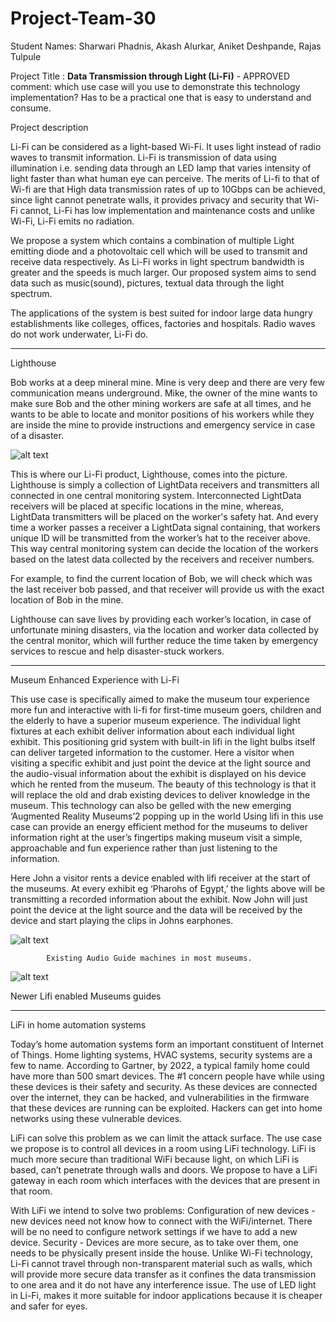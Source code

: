 # Project-Team-30

Student Names: Sharwari Phadnis, Akash Alurkar, Aniket Deshpande, Rajas Tulpule

Project Title :
**Data Transmission through Light (Li-Fi)**   - APPROVED
comment: which use case will you use to demonstrate this technology implementation? Has to be a practical one that is easy to understand and consume. 

Project description

Li-Fi can be considered as a light-based Wi-Fi. It uses light instead of radio waves to transmit information. Li-Fi is transmission of data using illumination i.e. sending data through an LED lamp that varies intensity of light faster than what human eye can perceive. The merits of Li-fi to that of Wi-fi are that High data transmission rates of up to 10Gbps can be achieved, since light cannot penetrate walls, it provides privacy and security that Wi-Fi cannot, Li-Fi has low implementation and maintenance costs and unlike Wi-Fi, Li-Fi emits no radiation.

We propose a system which contains a combination of multiple Light emitting diode and a photovoltaic cell which will be used to transmit and receive data respectively. As Li-Fi works in light spectrum bandwidth is greater and the speeds is much larger. Our proposed system aims to send data such as music(sound), pictures, textual data through the light spectrum.

The applications of the system is best suited for indoor large data hungry establishments like colleges, offices, factories and hospitals. Radio waves do not work underwater, Li-Fi do.

------------------------------------------------------------------------------------------------------------------------------
Lighthouse

Bob works at a deep mineral mine. Mine is very deep and there are very few communication means underground. Mike, the owner of the mine wants to make sure Bob and the other mining workers are safe at all times, and he wants to be able to locate and monitor positions of his workers while they are inside the mine to provide instructions and emergency service in case of a disaster.

![alt text](https://firebasestorage.googleapis.com/v0/b/birthday-0.appspot.com/o/q.jpeg?alt=media&token=64ff4715-bc05-409e-a89f-d681f4f92809)
    
This is where our Li-Fi product, Lighthouse, comes into the picture. Lighthouse is simply a collection of LightData receivers and transmitters all connected in one central monitoring system. Interconnected LightData receivers will be placed at specific locations in the mine, whereas, LightData transmitters will be placed on the worker's safety hat. And every time a worker passes a receiver a LightData signal containing, that workers unique ID will be transmitted from the worker’s hat to the receiver above. This way central monitoring system can decide the location of the workers based on the latest data collected by the receivers and receiver numbers.

For example, to find the current location of Bob, we will check which was the last receiver bob passed, and that receiver will provide us with the exact location of Bob in the mine.

Lighthouse can save lives by providing each worker’s location, in case of unfortunate mining disasters, via the location and worker data collected by the central monitor, which will further reduce the time taken by emergency services to rescue and help disaster-stuck workers.





------------------------------------------------------------------------------------------------------------------------------


Museum Enhanced Experience with Li-Fi

This use case is specifically aimed to make the museum tour experience more fun and interactive with li-fi for first-time museum goers, children and the elderly to have a superior museum experience. The individual light fixtures at each exhibit deliver information about each individual light exhibit. This positioning grid system with built-in lifi in the light bulbs itself can deliver targeted information to the customer. Here a visitor when visiting a specific exhibit and just point the device at the light source and the audio-visual information about the exhibit is displayed on his device which he rented from the museum. The beauty of this technology is that it will replace the old and drab existing devices to deliver knowledge in the museum. This technology can also be gelled with the new emerging ‘Augmented Reality Museums’2 popping up in the world Using lifi in this use case can provide an energy efficient method for the museums to deliver information right at the user’s fingertips making museum visit a simple, approachable and fun experience rather than just listening to the information.

Here John a visitor rents a device enabled with lifi receiver at the start of the museums. At every exhibit eg ‘Pharohs of Egypt,’ the lights above will be transmitting a recorded information about the exhibit. Now John will just point the device at the light source and the data will be received by the device and start playing the clips in Johns earphones. 

![alt text](https://amoitaly.com/img/roma/vatican/audio.jpg)

			Existing Audio Guide machines in most museums.


![alt text](http://p.ledinside.com/led/2014-08/1407470065_67772.jpg)


Newer Lifi enabled Museums guides 






















------------------------------------------------------------------------------------------------------------------------------

LiFi in home automation systems

Today’s home automation systems form an important constituent of Internet of Things. Home lighting systems, HVAC systems, security systems are a few to name. According to Gartner, by 2022, a typical family home could have more than 500 smart devices.
The #1 concern people have while using these devices is their safety and security. As these devices are connected over the internet, they can be hacked, and vulnerabilities in the firmware that these devices are running can be exploited. Hackers can get into home networks using these vulnerable devices.

LiFi can solve this problem as we can limit the attack surface. The use case we propose is to control all devices in a room using LiFi technology. LiFi is much more secure than traditional WiFi because light, on which LiFi is based, can’t penetrate through walls and doors. We propose to have a LiFi gateway in each room which interfaces with the devices that are present in that room.

With LiFi we intend to solve two problems:
Configuration of new devices - new devices need not know how to connect with the WiFi/internet. There will be no need to configure network settings if we have to add a new device.
Security - Devices are more secure, as to take over them, one needs to be physically present inside the house. Unlike Wi-Fi technology, Li-Fi cannot travel through non-transparent material such as walls, which will provide more secure data transfer as it confines the data transmission to one area and it do not have any interference issue. The use of LED light in Li-Fi, makes it  more  suitable  for  indoor  applications  because  it  is cheaper and safer for eyes.

